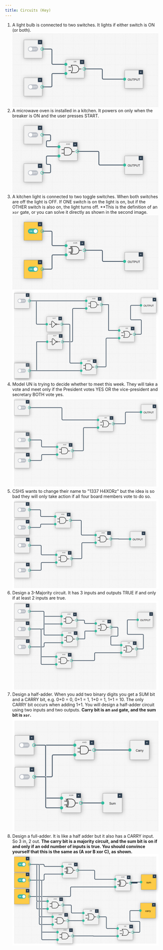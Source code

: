 ```yaml
---
title: Circuits (Key)
---
```



1. A light bulb is connected to two switches. It lights if either switch is ON (or both).
   ![alt text](circuits/q1.png)
2. A microwave oven is installed in a kitchen. It powers on only when the breaker is ON and the user presses START.
   ![alt text](circuits/q2.png)
3. A kitchen light is connected to two toggle switches. When both switches are off the light is OFF. If ONE switch is on the light is on, but if the OTHER switch is also on, the light turns off. **This is the definition of an `xor` gate, or you can solve it directly as shown in the second image.
   ![alt text](circuits/q3a.png)
   ![alt text](circuits/q3b.png)
4. Model UN is trying to decide whether to meet this week. They will take a vote and meet only if the President votes YES OR the vice-president and secretary BOTH vote yes.
   ![alt text](circuits/q4.png)
5. CSHS wants to change their name to "1337 H4XORz" but the idea is so bad they will only take action if all four board members vote to do so.
   ![alt text](circuits/q5.png)
6. Design a 3-Majority circuit. It has 3 inputs and outputs TRUE if and only if at least 2 inputs are true.
   ![alt text](circuits/q6.png)
7. Design a half-adder. When you add two binary digits you get a SUM bit and a CARRY bit, e.g. 0+0 = 0, 0+1 = 1, 1+0 = 1, 1+1 = 10. The only CARRY bit occurs when adding 1+1. You will design a half-adder circuit using two inputs and two outputs. **Carry bit is an `and` gate, and the sum bit is `xor`.**
   ![alt text](circuits/q7.png)
8. Design a full-adder. It is like a half adder but it also has a CARRY input. So 3 in, 2 out. **The carry bit is a majority circuit, and the sum bit is on if and only if an odd number of inputs is true. You should convince yourself that this is the same as (A xor B xor C), as shown.**
   ![alt text](circuits/q8.png)
